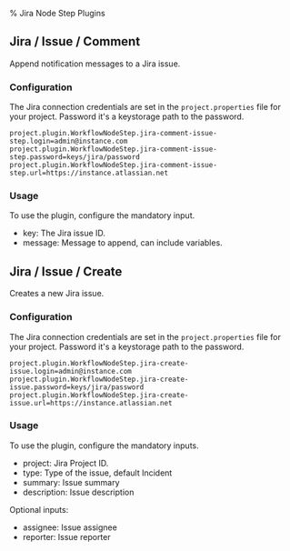% Jira Node Step Plugins

## Jira / Issue / Comment

Append notification messages to a Jira issue.

### Configuration

The Jira connection credentials are set in the `project.properties` file
for your project.
Password it's a keystorage path to the password.

```
project.plugin.WorkflowNodeStep.jira-comment-issue-step.login=admin@instance.com
project.plugin.WorkflowNodeStep.jira-comment-issue-step.password=keys/jira/password
project.plugin.WorkflowNodeStep.jira-comment-issue-step.url=https://instance.atlassian.net
```

### Usage

To use the plugin, configure the mandatory input.


* key: The Jira issue ID.
* message: Message to append, can include variables.

## Jira / Issue / Create

Creates a new Jira issue.

### Configuration

The Jira connection credentials are set in the `project.properties` file
for your project.
Password it's a keystorage path to the password.

```
project.plugin.WorkflowNodeStep.jira-create-issue.login=admin@instance.com
project.plugin.WorkflowNodeStep.jira-create-issue.password=keys/jira/password
project.plugin.WorkflowNodeStep.jira-create-issue.url=https://instance.atlassian.net
```

### Usage

To use the plugin, configure the mandatory inputs.


* project: Jira Project ID.
* type: Type of the issue, default Incident
* summary: Issue summary
* description: Issue description

Optional inputs:

* assignee: Issue assignee
* reporter: Issue reporter

